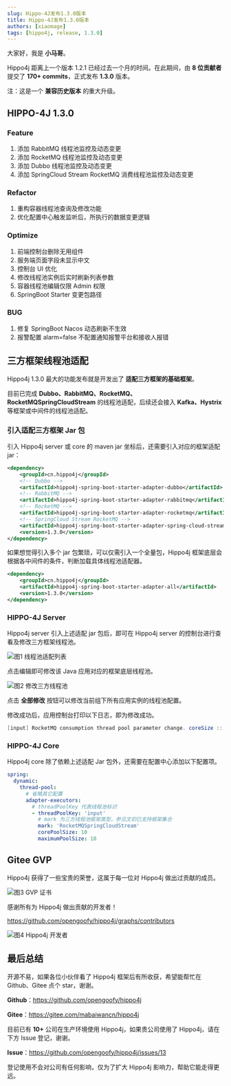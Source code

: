 ```yaml
---
slug: Hippo-4J发布1.3.0版本
title: Hippo-4J发布1.3.0版本
authors: [xiaomage]
tags: [hippo4j, release, 1.3.0]
---
```


大家好，我是 **小马哥**。

Hippo4j 距离上一个版本 1.2.1 已经过去一个月的时间。在此期间，由 **8 位贡献者** 提交了 **170+ commits**，正式发布 **1.3.0** 版本。

注：这是一个 **兼容历史版本** 的重大升级。

## HIPPO-4J 1.3.0

### Feature

1. 添加 RabbitMQ 线程池监控及动态变更
2. 添加 RocketMQ 线程池监控及动态变更
3. 添加 Dubbo 线程池监控及动态变更
4. 添加 SpringCloud Stream RocketMQ 消费线程池监控及动态变更

### Refactor

1. 重构容器线程池查询及修改功能
2. 优化配置中心触发监听后，所执行的数据变更逻辑

### Optimize

1. 前端控制台删除无用组件
2. 服务端页面字段未显示中文
3. 控制台 UI 优化
4. 修改线程池实例后实时刷新列表参数
5. 容器线程池编辑仅限 Admin 权限
6. SpringBoot Starter 变更包路径

### BUG

1. 修复 SpringBoot Nacos 动态刷新不生效
2. 报警配置 alarm=false 不配置通知报警平台和接收人报错

## 三方框架线程池适配

Hippo4j 1.3.0 最大的功能发布就是开发出了 **适配三方框架的基础框架**。

目前已完成 **Dubbo、RabbitMQ、RocketMQ、RocketMQSpringCloudStream** 的线程池适配，后续还会接入 **Kafka、Hystrix** 等框架或中间件的线程池适配。

### 引入适配三方框架 Jar 包

引入 Hippo4j server 或 core 的 maven jar 坐标后，还需要引入对应的框架适配 jar：

```xml
<dependency>
    <groupId>cn.hippo4j</groupId>
    <!-- Dubbo -->
    <artifactId>hippo4j-spring-boot-starter-adapter-dubbo</artifactId>
    <!-- RabbitMQ -->
    <artifactId>hippo4j-spring-boot-starter-adapter-rabbitmq</artifactId>
    <!-- RocketMQ -->
    <artifactId>hippo4j-spring-boot-starter-adapter-rocketmq</artifactId>
    <!-- SpringCloud Stream RocketMQ -->
    <artifactId>hippo4j-spring-boot-starter-adapter-spring-cloud-stream-rocketmq</artifactId>
    <version>1.3.0</version>
</dependency>
```

如果想觉得引入多个 jar 包繁琐，可以仅需引入一个全量包，Hippo4j 框架底层会根据各中间件的条件，判断加载具体线程池适配器。

```xml
<dependency>
    <groupId>cn.hippo4j</groupId>
    <artifactId>hippo4j-spring-boot-starter-adapter-all</artifactId>
    <version>1.3.0</version>
</dependency>
```

### HIPPO-4J Server

Hippo4j server 引入上述适配 jar 包后，即可在 Hippo4j server 的控制台进行查看及修改三方框架线程池。

![图1 线程池适配列表](https://oss.open8gu.com/image-20220531194810047.png)



点击编辑即可修改该 Java 应用对应的框架底层线程池。

![图2 修改三方线程池](https://oss.open8gu.com/image-20220605152549732.png)



点击 **全部修改** 按钮可以修改当前组下所有应用实例的线程池配置。

修改成功后，应用控制台打印以下日志，即为修改成功。

```java
[input] RocketMQ consumption thread pool parameter change. coreSize :: 1 => 10, maximumSize :: 1 => 10
```

### HIPPO-4J Core

Hippo4j core 除了依赖上述适配 Jar 包外，还需要在配置中心添加以下配置项。

```yaml
spring:
  dynamic:
    thread-pool:
      # 省略其它配置
      adapter-executors:
        # threadPoolKey 代表线程池标识
        - threadPoolKey: 'input'
          # mark 为三方线程池框架类型，参见文初已支持框架集合
          mark: 'RocketMQSpringCloudStream'
          corePoolSize: 10
          maximumPoolSize: 10
```

## Gitee GVP

Hippo4j 获得了一些宝贵的荣誉，这属于每一位对 Hippo4j 做出过贡献的成员。

![图3 GVP 证书](https://oss.open8gu.com/170607238-7308c9be-1d63-46a6-852c-eef2e4cf7405.jpeg)



感谢所有为 Hippo4j 做出贡献的开发者！

https://github.com/opengoofy/hippo4j/graphs/contributors

![图4 Hippo4j 开发者](https://oss.open8gu.com/image-20220605151136276.png)



## 最后总结

开源不易，如果各位小伙伴看了 Hippo4j 框架后有所收获，希望能帮忙在 Github、Gitee 点个 star，谢谢。

**Github**：https://github.com/opengoofy/hippo4j

**Gitee**：https://gitee.com/mabaiwancn/hippo4j

目前已有 **10+** 公司在生产环境使用 Hippo4j，如果贵公司使用了 Hippo4j，请在下方 Issue 登记，谢谢。

**Issue**：https://github.com/opengoofy/hippo4j/issues/13

登记使用不会对公司有任何影响，仅为了扩大 Hippo4j 影响力，帮助它能走得更远。
